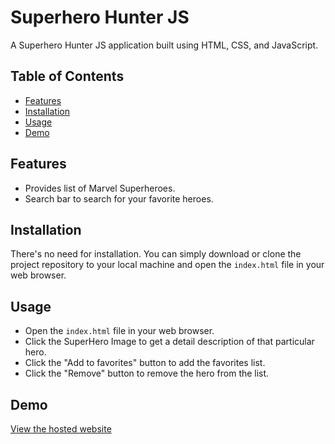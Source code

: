 # Superhero Hunter JS

A Superhero Hunter JS application built using HTML, CSS, and JavaScript.

## Table of Contents

- [Features](#features)
- [Installation](#installation)
- [Usage](#usage)
- [Demo](#demo)

## Features

- Provides list of Marvel Superheroes.
- Search bar to search for your favorite heroes.

## Installation

There's no need for installation. You can simply download or clone the project repository to your local machine and open the `index.html` file in your web browser.

## Usage

- Open the `index.html` file in your web browser.
- Click the SuperHero Image to get a detail description of that particular hero.
- Click the "Add to favorites" button to add the favorites list.
- Click the "Remove" button to remove the hero from the list.

## Demo

[View the hosted website](https://prabhdeepsingh552.github.io/Superhero-Hunter/)
